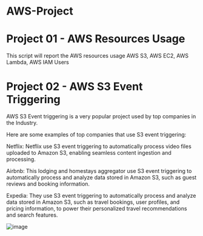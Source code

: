 # AWS-Project

# Project 01 - AWS Resources  Usage
This script will report the AWS resources usage AWS S3, AWS EC2, AWS Lambda, AWS IAM Users 

# Project 02 - AWS S3 Event Triggering
AWS S3 Event triggering is a very popular project used by top companies in the Industry.

Here are some examples of top companies that use S3 event triggering:

Netflix: Netflix use S3 event triggering to automatically process video files uploaded to Amazon S3, enabling seamless content ingestion and processing.

Airbnb: This lodging and homestays aggregator use S3 event triggering to automatically process and analyze data stored in Amazon S3, such as guest reviews and booking information.

Expedia: They use S3 event triggering to automatically process and analyze data stored in Amazon S3, such as travel bookings, user profiles, and pricing information, to power their personalized travel recommendations and search features.



![image](https://github.com/Manoj123-github/AWS-Project/assets/76830665/f9d7db1b-192e-464a-9d71-3edc43d990bf)


